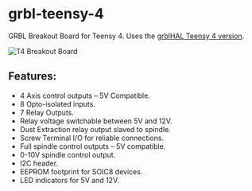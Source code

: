 # grbl-teensy-4
GRBL Breakout Board for Teensy 4. Uses the [grblHAL Teensy 4 version](https://github.com/terjeio/grblHAL).

![T4 Breakout Board](https://github.com/phil-barrett/grbl-teensy-4/blob/master/PCB%20V100.jpg?raw=true "T4 Breakout Board")

## Features:
  * 4 Axis control outputs – 5V Compatible.
  * 8 Opto-isolated inputs.
  * 7 Relay Outputs.
  * Relay voltage switchable between 5V and 12V. 
  * Dust Extraction relay output slaved to spindle.
  * Screw Terminal I/O for reliable connections.
  * Full spindle control outputs – 5V compatible.
  * 0-10V spindle control output.
  * I2C header.
  * EEPROM footprint for SOIC8 devices.
  * LED indicators for 5V and 12V.
